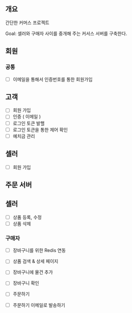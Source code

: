 ## 개요 
간단한 커머스 프로젝트 

Goal:  셀러와 구매자 사이를 중개해 주는 커서스 서버를 구축한다. 

## 회원
### 공통 
- [ ] 이메일을 통해서 인증번호를 통한 회원가입

## 고객
- [ ] 회원 가입
- [ ] 인증 ( 이메일 )
- [ ] 로그인 토큰 발핼
- [ ] 로그인 토큰을 통한 제어 확인
- [ ] 예치금 관리

## 셀러
- [ ] 회원 가입

## 주문 서버

## 셀러
- [ ] 상품 등록, 수정
- [ ] 상품 삭제

### 구매자 
- [ ] 장바구니를 위한 Redis 연동
- [ ] 상품 검색 & 상세 페이지
- [ ] 장바구니에  물건 추가
- [ ] 장바구니 확인
- [ ] 주문하기
- [ ] 주문하기 이메일로 발송하기

